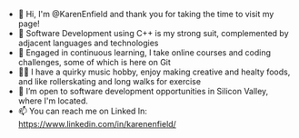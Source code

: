 - 👋 Hi, I'm @KarenEnfield and thank you for taking the time to visit my page!
- 👀 Software Development using C++ is my strong suit, complemented by adjacent languages and technologies
- 🌱 Engaged in continuous learning, I take online courses and coding challenges, some of which is here on Git
- 🧚‍♀️ I have a quirky music hobby, enjoy making creative and healty foods, and like rollerskating and long walks for exercise
- 💞️ I’m open to software development opportunities in Silicon Valley, where I'm located.
- 📫 You can reach me on Linked In: https://www.linkedin.com/in/karenenfield/

<!---
KarenEnfield/KarenEnfield is a ✨ special ✨ repository because its `README.md` (this file) appears on your GitHub profile.
You can click the Preview link to take a look at your changes.
--->

